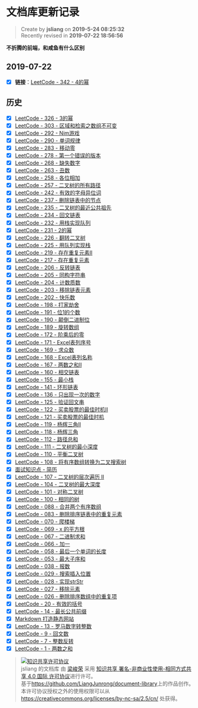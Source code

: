 文档库更新记录
===

> Create by **jsliang** on **2019-5-24 08:25:32**  
> Recently revised in **2019-07-22 18:56:56**

**不折腾的前端，和咸鱼有什么区别**

## 2019-07-22

* [x] **链接**：[LeetCode - 342 - 4的幂](./other-library/LeetCode/easy/342-4的幂（power-of-four）.md)

## 历史

* [x] [LeetCode - 326 - 3的幂](./other-library/LeetCode/easy/326-3的幂（power-of-three）.md)
* [x] [LeetCode - 303 - 区域和检索之数组不可变](./other-library/LeetCode/easy/303-区域和检索之数组不可变（range-sum-query-immutable）.md)
* [x] [LeetCode - 292 - Nim游戏](./other-library/LeetCode/easy/292-Nim游戏（nim-game）.md)
* [x] [LeetCode - 290 - 单词规律](./other-library/LeetCode/easy/290-单词规律（word-pattern）.md)
* [x] [LeetCode - 283 - 移动零](./other-library/LeetCode/easy/283-移动零（move-zeroes）.md)
* [x] [LeetCode - 278 - 第一个错误的版本](./other-library/LeetCode/easy/278-第一个错误的版本（first-bad-version）.md)
* [x] [LeetCode - 268 - 缺失数字](./other-library/LeetCode/easy/268-缺失数字（missing-number）.md)
* [x] [LeetCode - 263 - 丑数](./other-library/LeetCode/easy/263-丑数（ugly-number）.md)
* [x] [LeetCode - 258 - 各位相加](./other-library/LeetCode/easy/258-各位相加（add-digits）.md)
* [x] [LeetCode - 257 - 二叉树的所有路径](./other-library/LeetCode/easy/257-二叉树的所有路径（binary-tree-paths）.md)
* [x] [LeetCode - 242 - 有效的字母异位词](./other-library/LeetCode/easy/242-有效的字母异位词（valid-anagram）.md)
* [x] [LeetCode - 237 - 删除链表中的节点](./other-library/LeetCode/easy/237-删除链表中的节点（delete-node-in-a-linked-list）.md)
* [x] [LeetCode - 235 - 二叉树的最近公共祖先](./other-library/LeetCode/easy/235-二叉树的最近公共祖先（lowest-common-ancestor-of-a-binary-search-tree）.md)
* [x] [LeetCode - 234 - 回文链表](./other-library/LeetCode/easy/234-回文链表（palindrome-linked-list）.md)
* [x] [LeetCode - 232 - 用栈实现队列](./other-library/LeetCode/easy/232-用栈实现队列（implement-queue-using-stacks）.md)
* [x] [LeetCode - 231 - 2的幂](./other-library/LeetCode/easy/231-2的幂（power-of-two）.md)
* [x] [LeetCode - 226 - 翻转二叉树](./other-library/LeetCode/easy/226-翻转二叉树（invert-binary-tree）.md)
* [x] [LeetCode - 225 - 用队列实现栈](./other-library/LeetCode/easy/225-用队列实现栈（implement-stack-using-queues）.md)
* [x] [LeetCode - 219 - 存在重复元素II](./other-library/LeetCode/easy/219-存在重复元素II（contains-duplicate-ii）.md)
* [x] [LeetCode - 217 - 存在重复元素](./other-library/LeetCode/easy/217-存在重复元素（contains-duplicate）.md)
* [x] [LeetCode - 206 - 反转链表](./other-library/LeetCode/easy/206-反转链表（reverse-linked-list）.md)
* [x] [LeetCode - 205 - 同构字符串](./other-library/LeetCode/easy/205-同构字符串（isomorphic-strings）.md)
* [x] [LeetCode - 204 - 计数质数](./other-library/LeetCode/easy/204-计数质数（count-primes）.md)
* [x] [LeetCode - 203 - 移除链表元素](./other-library/LeetCode/easy/203-移除链表元素（remove-linked-list-elements）.md)
* [x] [LeetCode - 202 - 快乐数](./other-library/LeetCode/easy/202-快乐数（happy-number）.md)
* [x] [LeetCode - 198 - 打家劫舍](./other-library/LeetCode/easy/198-打家劫舍（house-robber）.md)
* [x] [LeetCode - 191 - 位1的个数](./other-library/LeetCode/easy/191-位1的个数（number-of-1-bits）.md)
* [x] [LeetCode - 190 - 颠倒二进制位](./other-library/LeetCode/easy/190-颠倒二进制位（reverse-bit）.md)
* [x] [LeetCode - 189 - 旋转数组](./other-library/LeetCode/easy/189-旋转数组（rotate-array）.md)
* [x] [LeetCode - 172 - 阶乘后的零](./other-library/LeetCode/easy/172-阶乘后的零（factorial-trailing-zeroes）.md)
* [x] [LeetCode - 171 - Excel表列序号](./other-library/LeetCode/easy/171-Excel表列序号（excel-sheet-column-number）.md)
* [x] [LeetCode - 169 - 求众数](./other-library/LeetCode/easy/169-求众数（majority-element）.md)
* [x] [LeetCode - 168 - Excel表列名称](./other-library/LeetCode/easy/168-Excel表列名称（excel-sheet-column-title）.md)
* [x] [LeetCode - 167 - 两数之和II](./other-library/LeetCode/easy/167-两数之和II（two-sum-ii-input-array-is-sorted）.md)
* [x] [LeetCode - 160 - 相交链表](./other-library/LeetCode/easy/160-相交链表（intersection-of-two-linked-lists）.md)
* [x] [LeetCode - 155 - 最小栈](./other-library/LeetCode/easy/155-最小栈（min-stack）.md)
* [x] [LeetCode - 141 - 环形链表](./other-library/LeetCode/easy/141-环形链表（linked-list-cycle）.md)
* [x] [LeetCode - 136 - 只出现一次的数字](./other-library/LeetCode/easy/136-只出现一次的数字（single-number）.md)
* [x] [LeetCode - 125 - 验证回文串](./other-library/LeetCode/easy/125-验证回文串（valid-palindrome）.md)
* [x] [LeetCode - 122 - 买卖股票的最佳时机II](./other-library/LeetCode/easy/122-买卖股票的最佳时机II（best-time-to-buy-and-sell-stock-ii）.md)
* [x] [LeetCode - 121 - 买卖股票的最佳时机](./other-library/LeetCode/easy/121-买卖股票的最佳时机（best-time-to-buy-and-sell-stock）.md)
* [x] [LeetCode - 119 - 杨辉三角II](./other-library/LeetCode/easy/119-杨辉三角II（pascals-triangle-ii）.md)
* [x] [LeetCode - 118 - 杨辉三角](./other-library/LeetCode/easy/118-杨辉三角（pascals-triangle）.md)
* [x] [LeetCode - 112 - 路径总和](./other-library/LeetCode/easy/112-路径总和（path-sum）.md)
* [x] [LeetCode - 111 - 二叉树的最小深度](./other-library/LeetCode/easy/111-二叉树的最小深度（minimum-depth-of-binary-tree）.md)
* [x] [LeetCode - 110 - 平衡二叉树](./other-library/LeetCode/easy/110-平衡二叉树（balanced-binary-tree）.md)
* [x] [LeetCode - 108 - 将有序数组转换为二叉搜索树](./other-library/LeetCode/easy/108-将有序数组转换为二叉搜索树（convert-sorted-array-to-binary-search-tree）.md)
* [x] [面试知识点 - 简历](./other-library/interview/personal-experience/other-简历.md)
* [x] [LeetCode - 107 - 二叉树的层次遍历 II](./other-library/LeetCode/easy/107-二叉树的层次遍历II（binary-tree-level-order-traversal-ii）.md)
* [x] [LeetCode - 104 - 二叉树的最大深度](./other-library/LeetCode/easy/104-二叉树的最大深度（maximum-depth-of-binary-tree）.md)
* [x] [LeetCode - 101 - 对称二叉树](./other-library/LeetCode/easy/101-对称二叉树（symmetric-tree）.md)
* [x] [LeetCode - 100 - 相同的树](./other-library/LeetCode/easy/100-相同的树（same-tree）.md)
* [x] [LeetCode - 088 - 合并两个有序数组](./other-library/LeetCode/easy/088-合并两个有序数组（merge-sorted-array）.md)
* [x] [LeetCode - 083 - 删除排序链表中的重复元素](./other-library/LeetCode/easy/083-删除排序链表中的重复元素（remove-duplicates-from-sorted-list）.md)
* [x] [LeetCode - 070 - 爬楼梯](./other-library/LeetCode/easy/070-爬楼梯（climbing-stairs）.md)
* [x] [LeetCode - 069 - x 的平方根](./other-library/LeetCode/easy/069-x的平方根（sqrtx）.md)
* [x] [LeetCode - 067 - 二进制求和](./other-library/LeetCode/easy/067-二进制求和（add-binary）.md)
* [x] [LeetCode - 066 - 加一](./other-library/LeetCode/easy/066-加一（plus-one）.md)
* [x] [LeetCode - 058 - 最后一个单词的长度](./other-library/LeetCode/easy/058-最后一个单词的长度（length-of-last-word）.md)
* [x] [LeetCode - 053 - 最大子序和](./other-library/LeetCode/easy/053-最大子序和（maximum-subarray）.md)
* [x] [LeetCode - 038 - 报数](./other-library/LeetCode/easy/038-报数（count-and-say）.md)
* [x] [LeetCode - 029 - 搜索插入位置](./other-library/LeetCode/easy/029-搜索插入位置（search-insert-position）.md)
* [x] [LeetCode - 028 - 实现strStr](./other-library/LeetCode/easy/028-实现strStr（implement-strstr）.md)
* [x] [LeetCode - 027 - 移除元素](./other-library/LeetCode/easy/027-移除元素（remove-element）.md)
* [x] [LeetCode - 026 - 删除排序数组中的重复项](./other-library/LeetCode/easy/026-删除排序数组中的重复项（remove-duplicates-from-sorted-array）.md)
* [x] [LeetCode - 20 - 有效的括号](./other-library/LeetCode/easy/020-有效的括号（valid-parentheses）.md)
* [x] [LeetCode - 14 - 最长公共前缀](././other-library/LeetCode/Easy/014-最长公共前缀（longest-common-prefix）.md)
* [x] [Markdown 打造静态网站](./other-library/Markdown-Websites/README.md)
* [x] [LeetCode - 13 - 罗马数字转整数](./other-library/LeetCode/Easy/013-罗马数字转整数（roman-to-integer）.md)
* [x] [LeetCode - 9 - 回文数](./other-library/LeetCode/Easy/009-回文数（palindrome-number）.md)
* [x] [LeetCode - 7 - 整数反转](./other-library/LeetCode/Easy/007-整数反转（reverse-integer）.md)
* [x] [LeetCode - 1 - 两数之和](./other-library/LeetCode/Easy/001-两数之和（two-sum）.md)

> <a rel="license" href="http://creativecommons.org/licenses/by-nc-sa/4.0/"><img alt="知识共享许可协议" style="border-width:0" src="https://i.creativecommons.org/l/by-nc-sa/4.0/88x31.png" /></a><br /><span xmlns:dct="http://purl.org/dc/terms/" property="dct:title">jsliang 的文档库</span> 由 <a xmlns:cc="http://creativecommons.org/ns#" href="https://github.com/LiangJunrong/document-library" property="cc:attributionName" rel="cc:attributionURL">梁峻荣</a> 采用 <a rel="license" href="http://creativecommons.org/licenses/by-nc-sa/4.0/">知识共享 署名-非商业性使用-相同方式共享 4.0 国际 许可协议</a>进行许可。<br />基于<a xmlns:dct="http://purl.org/dc/terms/" href="https://github.com/LiangJunrong/document-library" rel="dct:source">https://github.com/LiangJunrong/document-library</a>上的作品创作。<br />本许可协议授权之外的使用权限可以从 <a xmlns:cc="http://creativecommons.org/ns#" href="https://creativecommons.org/licenses/by-nc-sa/2.5/cn/" rel="cc:morePermissions">https://creativecommons.org/licenses/by-nc-sa/2.5/cn/</a> 处获得。
